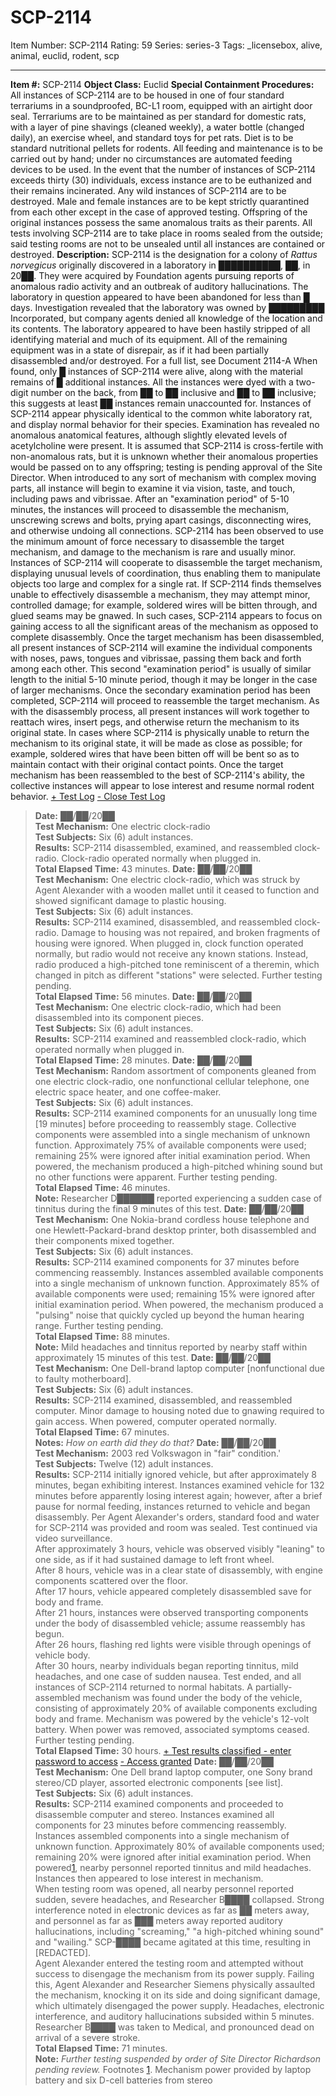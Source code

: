 # SCP-2114
Item Number: SCP-2114
Rating: 59
Series: series-3
Tags: _licensebox, alive, animal, euclid, rodent, scp

---

**Item #:** SCP-2114
**Object Class:** Euclid
**Special Containment Procedures:** All instances of SCP-2114 are to be housed in one of four standard terrariums in a soundproofed, BC-L1 room, equipped with an airtight door seal. Terrariums are to be maintained as per standard for domestic rats, with a layer of pine shavings (cleaned weekly), a water bottle (changed daily), an exercise wheel, and standard toys for pet rats. Diet is to be standard nutritional pellets for rodents. All feeding and maintenance is to be carried out by hand; under no circumstances are automated feeding devices to be used.
In the event that the number of instances of SCP-2114 exceeds thirty (30) individuals, excess instance are to be euthanized and their remains incinerated. Any wild instances of SCP-2114 are to be destroyed. Male and female instances are to be kept strictly quarantined from each other except in the case of approved testing. Offspring of the original instances possess the same anomalous traits as their parents.
All tests involving SCP-2114 are to take place in rooms sealed from the outside; said testing rooms are not to be unsealed until all instances are contained or destroyed.
**Description:** SCP-2114 is the designation for a colony of _Rattus norvegicus_ originally discovered in a laboratory in ██████████, ██, in 20██. They were acquired by Foundation agents pursuing reports of anomalous radio activity and an outbreak of auditory hallucinations.
The laboratory in question appeared to have been abandoned for less than █ days. Investigation revealed that the laboratory was owned by █████████ Incorporated, but company agents denied all knowledge of the location and its contents. The laboratory appeared to have been hastily stripped of all identifying material and much of its equipment. All of the remaining equipment was in a state of disrepair, as if it had been partially disassembled and/or destroyed. For a full list, see Document 2114-A
When found, only █ instances of SCP-2114 were alive, along with the material remains of █ additional instances. All the instances were dyed with a two-digit number on the back, from ██ to ██ inclusive and ██ to ██ inclusive; this suggests at least ██ instances remain unaccounted for.
Instances of SCP-2114 appear physically identical to the common white laboratory rat, and display normal behavior for their species. Examination has revealed no anomalous anatomical features, although slightly elevated levels of acetylcholine were present. It is assumed that SCP-2114 is cross-fertile with non-anomalous rats, but it is unknown whether their anomalous properties would be passed on to any offspring; testing is pending approval of the Site Director.
When introduced to any sort of mechanism with complex moving parts, all instance will begin to examine it via vision, taste, and touch, including paws and vibrissae. After an "examination period" of 5-10 minutes, the instances will proceed to disassemble the mechanism, unscrewing screws and bolts, prying apart casings, disconnecting wires, and otherwise undoing all connections. SCP-2114 has been observed to use the minimum amount of force necessary to disassemble the target mechanism, and damage to the mechanism is rare and usually minor. Instances of SCP-2114 will cooperate to disassemble the target mechanism, displaying unusual levels of coordination, thus enabling them to manipulate objects too large and complex for a single rat.
If SCP-2114 finds themselves unable to effectively disassemble a mechanism, they may attempt minor, controlled damage; for example, soldered wires will be bitten through, and glued seams may be gnawed. In such cases, SCP-2114 appears to focus on gaining access to all the significant areas of the mechanism as opposed to complete disassembly.
Once the target mechanism has been disassembled, all present instances of SCP-2114 will examine the individual components with noses, paws, tongues and vibrissae, passing them back and forth among each other. This second "examination period" is usually of similar length to the initial 5-10 minute period, though it may be longer in the case of larger mechanisms.
Once the secondary examination period has been completed, SCP-2114 will proceed to reassemble the target mechanism. As with the disassembly process, all present instances will work together to reattach wires, insert pegs, and otherwise return the mechanism to its original state. In cases where SCP-2114 is physically unable to return the mechanism to its original state, it will be made as close as possible; for example, soldered wires that have been bitten off will be bent so as to maintain contact with their original contact points. Once the target mechanism has been reassembled to the best of SCP-2114's ability, the collective instances will appear to lose interest and resume normal rodent behavior.
[\+ Test Log](javascript:;)
[\- Close Test Log](javascript:;)
> **Date:** ██/██/20██  
>  **Test Mechanism:** One electric clock-radio  
>  **Test Subjects:** Six (6) adult instances.  
>  **Results:** SCP-2114 disassembled, examined, and reassembled clock-radio. Clock-radio operated normally when plugged in.  
>  **Total Elapsed Time:** 43 minutes.
> **Date:** ██/██/20██  
>  **Test Mechanism:** One electric clock-radio, which was struck by Agent Alexander with a wooden mallet until it ceased to function and showed significant damage to plastic housing.  
>  **Test Subjects:** Six (6) adult instances.  
>  **Results:** SCP-2114 examined, disassembled, and reassembled clock-radio. Damage to housing was not repaired, and broken fragments of housing were ignored. When plugged in, clock function operated normally, but radio would not receive any known stations. Instead, radio produced a high-pitched tone reminiscent of a theremin, which changed in pitch as different "stations" were selected. Further testing pending.  
>  **Total Elapsed Time:** 56 minutes.
> **Date:** ██/██/20██  
>  **Test Mechanism:** One electric clock-radio, which had been disassembled into its component pieces.  
>  **Test Subjects:** Six (6) adult instances.  
>  **Results:** SCP-2114 examined and reassembled clock-radio, which operated normally when plugged in.  
>  **Total Elapsed Time:** 28 minutes.
> **Date:** ██/██/20██  
>  **Test Mechanism:** Random assortment of components gleaned from one electric clock-radio, one nonfunctional cellular telephone, one electric space heater, and one coffee-maker.  
>  **Test Subjects:** Six (6) adult instances.  
>  **Results:** SCP-2114 examined components for an unusually long time [19 minutes] before proceeding to reassembly stage. Collective components were assembled into a single mechanism of unknown function. Approximately 75% of available components were used; remaining 25% were ignored after initial examination period. When powered, the mechanism produced a high-pitched whining sound but no other functions were apparent. Further testing pending.  
>  **Total Elapsed Time:** 46 minutes.  
>  **Note:** Researcher D██████ reported experiencing a sudden case of tinnitus during the final 9 minutes of this test.
> **Date:** ██/██/20██  
>  **Test Mechanism:** One Nokia-brand cordless house telephone and one Hewlett-Packard-brand desktop printer, both disassembled and their components mixed together.  
>  **Test Subjects:** Six (6) adult instances.  
>  **Results:** SCP-2114 examined components for 37 minutes before commencing reassembly. Instances assembled available components into a single mechanism of unknown function. Approximately 85% of available components were used; remaining 15% were ignored after initial examination period. When powered, the mechanism produced a "pulsing" noise that quickly cycled up beyond the human hearing range. Further testing pending.  
>  **Total Elapsed Time:** 88 minutes.  
>  **Note:** Mild headaches and tinnitus reported by nearby staff within approximately 15 minutes of this test.
> **Date:** ██/██/20██  
>  **Test Mechanism:** One Dell-brand laptop computer [nonfunctional due to faulty motherboard].  
>  **Test Subjects:** Six (6) adult instances.  
>  **Results:** SCP-2114 examined, disassembled, and reassembled computer. Minor damage to housing noted due to gnawing required to gain access. When powered, computer operated normally.  
>  **Total Elapsed Time:** 67 minutes.  
>  **Notes:** _How on earth did they do that?_
> **Date:** ██/██/20██  
>  **Test Mechanism:** 2003 red Volkswagon in "fair" condition.'  
>  **Test Subjects:** Twelve (12) adult instances.  
>  **Results:** SCP-2114 initially ignored vehicle, but after approximately 8 minutes, began exhibiting interest. Instances examined vehicle for 132 minutes before apparently losing interest again; however, after a brief pause for normal feeding, instances returned to vehicle and began disassembly. Per Agent Alexander's orders, standard food and water for SCP-2114 was provided and room was sealed. Test continued via video surveillance.  
>  After approximately 3 hours, vehicle was observed visibly "leaning" to one side, as if it had sustained damage to left front wheel.  
>  After 8 hours, vehicle was in a clear state of disassembly, with engine components scattered over the floor.  
>  After 17 hours, vehicle appeared completely disassembled save for body and frame.  
>  After 21 hours, instances were observed transporting components under the body of disassembled vehicle; assume reassembly has begun.  
>  After 26 hours, flashing red lights were visible through openings of vehicle body.  
>  After 30 hours, nearby individuals began reporting tinnitus, mild headaches, and one case of sudden nausea. Test ended, and all instances of SCP-2114 returned to normal habitats. A partially-assembled mechanism was found under the body of the vehicle, consisting of approximately 20% of available components excluding body and frame. Mechanism was powered by the vehicle's 12-volt battery. When power was removed, associated symptoms ceased. Further testing pending.  
>  **Total Elapsed Time:** 30 hours.
[\+ Test results classified - enter password to access](javascript:;)
[\- Access granted](javascript:;)
> **Date:** ██/██/20██  
>  **Test Mechanism:** One Dell brand laptop computer, one Sony brand stereo/CD player, assorted electronic components [see list].  
>  **Test Subjects:** Six (6) adult instances.  
>  **Results:** SCP-2114 examined components and proceeded to disassemble computer and stereo. Instances examined all components for 23 minutes before commencing reassembly. Instances assembled components into a single mechanism of unknown function. Approximately 80% of available components used; remaining 20% were ignored after initial examination period. When powered[1](javascript:;), nearby personnel reported tinnitus and mild headaches. Instances then appeared to lose interest in mechanism.  
>  When testing room was opened, all nearby personnel reported sudden, severe headaches, and Researcher B████ collapsed. Strong interference noted in electronic devices as far as ██ meters away, and personnel as far as ███ meters away reported auditory hallucinations, including "screaming," "a high-pitched whining sound" and "wailing." SCP-████ became agitated at this time, resulting in [REDACTED].  
>  Agent Alexander entered the testing room and attempted without success to disengage the mechanism from its power supply. Failing this, Agent Alexander and Researcher Siemens physically assaulted the mechanism, knocking it on its side and doing significant damage, which ultimately disengaged the power supply. Headaches, electronic interference, and auditory hallucinations subsided within 5 minutes. Researcher B████ was taken to Medical, and pronounced dead on arrival of a severe stroke.  
>  **Total Elapsed Time:** 71 minutes.  
>  **Note:** _Further testing suspended by order of Site Director Richardson pending review._
Footnotes
[1](javascript:;). Mechanism power provided by laptop battery and six D-cell batteries from stereo
